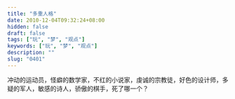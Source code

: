 ```yaml
---
title: "多重人格"
date: 2010-12-04T09:32:24+08:00
hidden: false
draft: false
tags: ["玩", "梦", "观点"]
keywords: ["玩", "梦", "观点"]
description: ""
slug: "0401"
---
```


冲动的运动员，怪癖的数学家，不红的小说家，虔诚的宗教徒，好色的设计师，多疑的军人，敏感的诗人，骄傲的棋手，死了哪一个？